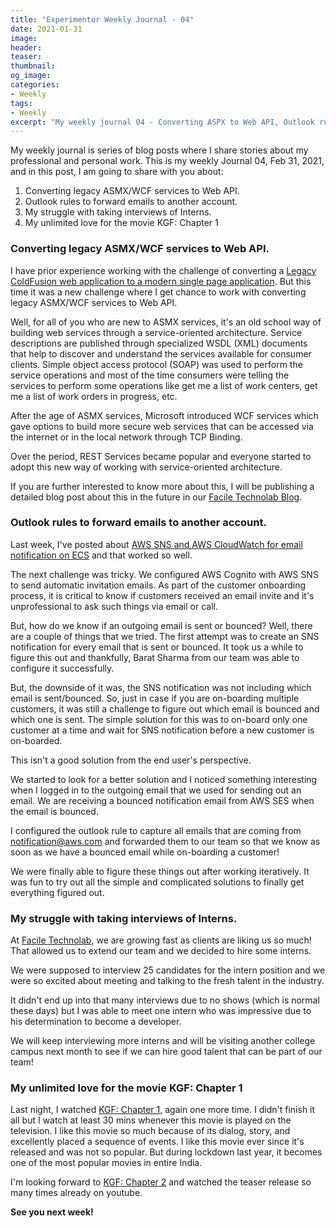 ```yaml
---
title: "Experimentor Weekly Journal - 04"
date: 2021-01-31
image:
header:
teaser:
thumbnail:
og_image:
categories:
- Weekly
tags:
- Weekly
excerpt: "My weekly journal 04 - Converting ASPX to Web API, Outlook rules, Interviews, KGF and more"
---
```


My weekly journal is series of blog posts where I share stories about my professional and personal work. This is my weekly Journal 04, Feb 31, 2021, and in this post, I am going to share with you about:

1. Converting legacy ASMX/WCF services to Web API.
2. Outlook rules to forward emails to another account.
3. My struggle with taking interviews of Interns.
4. My unlimited love for the movie KGF: Chapter 1 


### Converting legacy ASMX/WCF services to Web API.
I have prior experience working with the challenge of converting a [Legacy ColdFusion web application to a modern single page application](https://www.faciletechnolab.com/projectdetail/Legacy-Coldfusion-Web-Application-to-Cloudbased-Modern-Single-Page-Application). But this time it was a new challenge where I get chance to work with converting legacy ASMX/WCF services to Web API. 

Well, for all of you who are new to ASMX services, it's an old school way of building web services through a service-oriented architecture. Service descriptions are published through specialized WSDL (XML) documents that help to discover and understand the services available for consumer clients. Simple object access protocol (SOAP) was used to perform the service operations and most of the time consumers were telling the services to perform some operations like get me a list of work centers, get me a list of work orders in progress, etc.

After the age of ASMX services, Microsoft introduced WCF services which gave options to build more secure web services that can be accessed via the internet or in the local network through TCP Binding.

Over the period, REST Services became popular and everyone started to adopt this new way of working with service-oriented architecture.

If you are further interested to know more about this, I will be publishing a detailed blog post about this in the future in our [Facile Technolab Blog](https://www.faciletechnolab.com/blog).

### Outlook rules to forward emails to another account.
Last week, I've posted about [AWS SNS and AWS CloudWatch for email notification on ECS](https://plakhlani.github.io/weekly/Weekly-roundup-3/#aws-sns-and-aws-cloudwatch-for-email-notification-on-ecs-going-down) and that worked so well.

The next challenge was tricky. We configured AWS Cognito with AWS SNS to send automatic invitation emails. As part of the customer onboarding process, it is critical to know if customers received an email invite and it's unprofessional to ask such things via email or call.

But, how do we know if an outgoing email is sent or bounced? Well, there are a couple of things that we tried. The first attempt was to create an SNS notification for every email that is sent or bounced. It took us a while to figure this out and thankfully, Barat Sharma from our team was able to configure it successfully.

But, the downside of it was, the SNS notification was not including which email is sent/bounced. So, just in case if you are on-boarding multiple customers, it was still a challenge to figure out which email is bounced and which one is sent. The simple solution for this was to on-board only one customer at a time and wait for SNS notification before a new customer is on-boarded.

This isn't a good solution from the end user's perspective. 

We started to look for a better solution and I noticed something interesting when I logged in to the outgoing email that we used for sending out an email. We are receiving a bounced notification email from AWS SES when the email is bounced. 

I configured the outlook rule to capture all emails that are coming from notification@aws.com and forwarded them to our team so that we know as soon as we have a bounced email while on-boarding a customer!

We were finally able to figure these things out after working iteratively. It was fun to try out all the simple and complicated solutions to finally get everything figured out.

### My struggle with taking interviews of Interns.
At [Facile Technolab](https://www.faciletechnolab.com/), we are growing fast as clients are liking us so much! That allowed us to extend our team and we decided to hire some interns. 

We were supposed to interview 25 candidates for the intern position and we were so excited about meeting and talking to the fresh talent in the industry. 

It didn't end up into that many interviews due to no shows (which is normal these days) but I was able to meet one intern who was impressive due to his determination to become a developer.

We will keep interviewing more interns and will be visiting another college campus next month to see if we can hire good talent that can be part of our team! 

### My unlimited love for the movie KGF: Chapter 1 
Last night, I watched [KGF: Chapter 1](https://www.imdb.com/title/tt7838252/), again one more time. I didn't finish it all but I watch at least 30 mins whenever this movie is played on the television. I like this movie so much because of its dialog, story, and excellently placed a sequence of events. I like this movie ever since it's released and was not so popular. But during lockdown last year, it becomes one of the most popular movies in entire India. 

I'm looking forward to [KGF: Chapter 2](https://www.imdb.com/title/tt10698680/?ref_=nv_sr_srsg_0) and watched the teaser release so many times already on youtube. 

**See you next week!**
